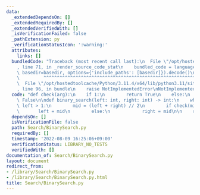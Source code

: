 ```yaml
---
data:
  _extendedDependsOn: []
  _extendedRequiredBy: []
  _extendedVerifiedWith: []
  _isVerificationFailed: false
  _pathExtension: py
  _verificationStatusIcon: ':warning:'
  attributes:
    links: []
  bundledCode: "Traceback (most recent call last):\n  File \"/opt/hostedtoolcache/Python/3.11.4/x64/lib/python3.11/site-packages/onlinejudge_verify/documentation/build.py\"\
    , line 71, in _render_source_code_stat\n    bundled_code = language.bundle(stat.path,\
    \ basedir=basedir, options={'include_paths': [basedir]}).decode()\n          \
    \         ^^^^^^^^^^^^^^^^^^^^^^^^^^^^^^^^^^^^^^^^^^^^^^^^^^^^^^^^^^^^^^^^^^^^^^^^^^^^^^^^^\n\
    \  File \"/opt/hostedtoolcache/Python/3.11.4/x64/lib/python3.11/site-packages/onlinejudge_verify/languages/python.py\"\
    , line 96, in bundle\n    raise NotImplementedError\nNotImplementedError\n"
  code: "def check(arg):\n    if 1:\n        return True\n    else:\n       return\
    \ False\n\ndef binary_search(left: int, right: int) -> int:\n    while right -\
    \ left > 1:\n        mid = (left + right) // 2\n        if check(mid):\n     \
    \       left = mid\n        else:\n            right = mid\n\n    return left"
  dependsOn: []
  isVerificationFile: false
  path: Search/BinarySearch.py
  requiredBy: []
  timestamp: '2022-08-09 16:25:06+09:00'
  verificationStatus: LIBRARY_NO_TESTS
  verifiedWith: []
documentation_of: Search/BinarySearch.py
layout: document
redirect_from:
- /library/Search/BinarySearch.py
- /library/Search/BinarySearch.py.html
title: Search/BinarySearch.py
---
```

